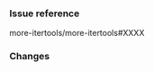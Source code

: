 ### Issue reference
<!-- If you're adding a new feature, please make an issue first -->
<!-- If you're fixing a trivial bug (e.g. a typo) you need not make an issue first -->
<!-- If you're fixing a non-trivial bug, please go ahead and make an issue first -->
<!-- Not all proposals for new functionality will be accepted, so please save yourself some work by checking first with an issue -->
more-itertools/more-itertools#XXXX

### Changes
<!-- Describe what your PR adds, fixes, or changes here -->
